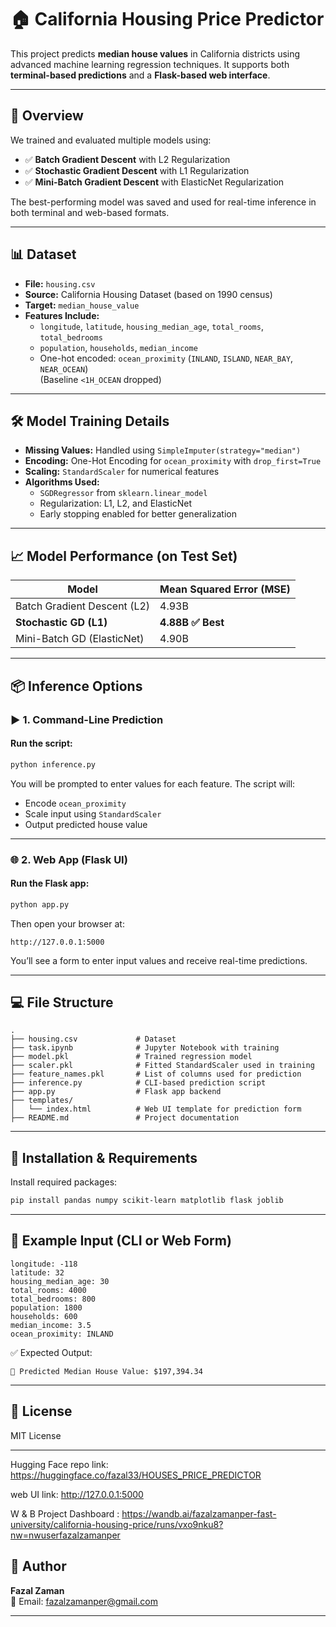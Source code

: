 
# 🏠 California Housing Price Predictor

This project predicts **median house values** in California districts using advanced machine learning regression techniques. It supports both **terminal-based predictions** and a **Flask-based web interface**.

---

## 🚀 Overview

We trained and evaluated multiple models using:

- ✅ **Batch Gradient Descent** with L2 Regularization  
- ✅ **Stochastic Gradient Descent** with L1 Regularization  
- ✅ **Mini-Batch Gradient Descent** with ElasticNet Regularization  

The best-performing model was saved and used for real-time inference in both terminal and web-based formats.

---

## 📊 Dataset

- **File:** `housing.csv`  
- **Source:** California Housing Dataset (based on 1990 census)  
- **Target:** `median_house_value`  
- **Features Include:**  
  - `longitude`, `latitude`, `housing_median_age`, `total_rooms`, `total_bedrooms`  
  - `population`, `households`, `median_income`  
  - One-hot encoded: `ocean_proximity` (`INLAND`, `ISLAND`, `NEAR_BAY`, `NEAR_OCEAN`)  
    (Baseline `<1H_OCEAN` dropped)

---

## 🛠️ Model Training Details

- **Missing Values:** Handled using `SimpleImputer(strategy="median")`
- **Encoding:** One-Hot Encoding for `ocean_proximity` with `drop_first=True`
- **Scaling:** `StandardScaler` for numerical features
- **Algorithms Used:**  
  - `SGDRegressor` from `sklearn.linear_model`
  - Regularization: L1, L2, and ElasticNet
  - Early stopping enabled for better generalization

---

## 📈 Model Performance (on Test Set)

| Model                           | Mean Squared Error (MSE) |
|----------------------------------|---------------------------|
| Batch Gradient Descent (L2)      | 4.93B                     |
| **Stochastic GD (L1)**           | **4.88B ✅ Best**         |
| Mini-Batch GD (ElasticNet)       | 4.90B                     |

---

## 📦 Inference Options

### ▶️ 1. **Command-Line Prediction**

#### Run the script:
```bash
python inference.py
```

You will be prompted to enter values for each feature. The script will:
- Encode `ocean_proximity`
- Scale input using `StandardScaler`
- Output predicted house value

---

### 🌐 2. **Web App (Flask UI)**

#### Run the Flask app:
```bash
python app.py
```

Then open your browser at:

```
http://127.0.0.1:5000
```

You’ll see a form to enter input values and receive real-time predictions.

---

## 💻 File Structure

```
.
├── housing.csv             # Dataset
├── task.ipynb              # Jupyter Notebook with training
├── model.pkl               # Trained regression model
├── scaler.pkl              # Fitted StandardScaler used in training
├── feature_names.pkl       # List of columns used for prediction
├── inference.py            # CLI-based prediction script
├── app.py                  # Flask app backend
├── templates/
│   └── index.html          # Web UI template for prediction form
├── README.md               # Project documentation
```

---

## 🧩 Installation & Requirements

Install required packages:

```bash
pip install pandas numpy scikit-learn matplotlib flask joblib
```

---

## 🧪 Example Input (CLI or Web Form)

```
longitude: -118
latitude: 32
housing_median_age: 30
total_rooms: 4000
total_bedrooms: 800
population: 1800
households: 600
median_income: 3.5
ocean_proximity: INLAND
```

✅ Expected Output:

```
🏡 Predicted Median House Value: $197,394.34
```

---

## 📄 License

MIT License

---


Hugging Face repo link:
https://huggingface.co/fazal33/HOUSES_PRICE_PREDICTOR


web UI link:
http://127.0.0.1:5000

W & B  Project Dashboard :
https://wandb.ai/fazalzamanper-fast-university/california-housing-price/runs/vxo9nku8?nw=nwuserfazalzamanper

## 👤 Author

**Fazal Zaman**  
📧 Email: [fazalzamanper@gmail.com](mailto:fazalzamanper@gmail.com)

---
